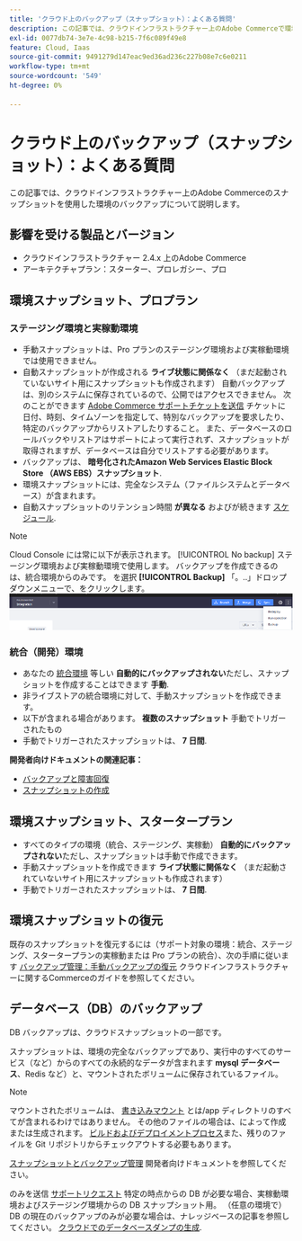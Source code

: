 ```yaml
---
title: 'クラウド上のバックアップ（スナップショット）：よくある質問'
description: この記事では、クラウドインフラストラクチャー上のAdobe Commerceで環境をスナップショットでバックアップする際の基本事項について説明します。
exl-id: 0077db74-3e7e-4c98-b215-7f6c089f49e8
feature: Cloud, Iaas
source-git-commit: 9491279d147eac9ed36ad236c227b08e7c6e0211
workflow-type: tm+mt
source-wordcount: '549'
ht-degree: 0%

---
```


# クラウド上のバックアップ（スナップショット）：よくある質問

この記事では、クラウドインフラストラクチャー上のAdobe Commerceのスナップショットを使用した環境のバックアップについて説明します。

## 影響を受ける製品とバージョン

* クラウドインフラストラクチャー 2.4.x 上のAdobe Commerce
* アーキテクチャプラン：スターター、プロレガシー、プロ

## 環境スナップショット、プロプラン

### ステージング環境と実稼動環境

* 手動スナップショットは、Pro プランのステージング環境および実稼動環境では使用できません。
* 自動スナップショットが作成される **ライブ状態に関係なく** （まだ起動されていないサイト用にスナップショットも作成されます） 自動バックアップは、別のシステムに保存されているので、公開ではアクセスできません。 次のことができます [Adobe Commerce サポートチケットを送信](/docs/commerce-knowledge-base/kb/help-center-guide/magento-help-center-user-guide.html#submit-ticket) チケットに日付、時刻、タイムゾーンを指定して、特別なバックアップを要求したり、特定のバックアップからリストアしたりすること。 また、データベースのロールバックやリストアはサポートによって実行されず、スナップショットが取得されますが、データベースは自分でリストアする必要があります。
* バックアップは、 **暗号化されたAmazon Web Services Elastic Block Store （AWS EBS）スナップショット**.
* 環境スナップショットには、完全なシステム（ファイルシステムとデータベース）が含まれます。
* 自動スナップショットのリテンション時間 **が異なる** およびが続きます [スケジュール](/docs/commerce-cloud-service/user-guide/architecture/pro-architecture.html?lang=en#backup-and-disaster-recovery).

>[!NOTE]
>Cloud Console には常に以下が表示されます。 [!UICONTROL No backup] ステージング環境および実稼動環境で使用します。 バックアップを作成できるのは、統合環境からのみです。 を選択 **[!UICONTROL Backup]** 「。..」ドロップダウンメニューで、をクリックします。
>![cloud_console_backup.png](assets/cloud_console_backup.png)





### 統合（開発）環境

* あなたの [統合環境](/help/announcements/adobe-commerce-announcements/integration-environment-enhancement-request-pro-and-starter.md) 等しい **自動的にバックアップされない**&#x200B;ただし、スナップショットを作成することはできます **手動**.
* 非ライブストアの統合環境に対して、手動スナップショットを作成できます。
* 以下が含まれる場合があります。 **複数のスナップショット** 手動でトリガーされたもの
* 手動でトリガーされたスナップショットは、 **7 日間**.

**開発者向けドキュメントの関連記事：**

* [バックアップと障害回復](/docs/commerce-cloud-service/user-guide/architecture/pro-architecture.html#backup-and-disaster-recovery)
* [スナップショットの作成](/docs/commerce-cloud-service/user-guide/develop/storage/snapshots.html)

## 環境スナップショット、スタータープラン

* すべてのタイプの環境（統合、ステージング、実稼動） **自動的にバックアップされない**&#x200B;ただし、スナップショットは手動で作成できます。
* 手動スナップショットを作成できます **ライブ状態に関係なく** （まだ起動されていないサイト用にスナップショットも作成されます）
* 手動でトリガーされたスナップショットは、 **7 日間**.

## 環境スナップショットの復元

既存のスナップショットを復元するには（サポート対象の環境：統合、ステージング、スタータープランの実稼動または Pro プランの統合）、次の手順に従います [バックアップ管理：手動バックアップの復元](/docs/commerce-cloud-service/user-guide/develop/storage/snapshots#restore-a-manual-backup) クラウドインフラストラクチャーに関するCommerceのガイドを参照してください。

## データベース（DB）のバックアップ

DB バックアップは、クラウドスナップショットの一部です。

>>
スナップショットは、環境の完全なバックアップであり、実行中のすべてのサービス（など）からのすべての永続的なデータが含まれます **mysql データベース**、Redis など）と、マウントされたボリュームに保存されているファイル。

>[!NOTE]
>
>マウントされたボリュームは、 [書き込みマウント](/docs/commerce-cloud-service/user-guide/configure/app/properties/properties.html?lang=en#mounts) とは/app ディレクトリのすべてが含まれるわけではありません。 その他のファイルの場合は、によって作成または生成されます。 [ビルドおよびデプロイメントプロセス](/docs/commerce-cloud-service/user-guide/architecture/pro-develop-deploy-workflow.html?lang=en#deployment-workflow)また、残りのファイルを Git リポジトリからチェックアウトする必要もあります。

[スナップショットとバックアップ管理](/docs/commerce-cloud-service/user-guide/develop/storage/snapshots.html) 開発者向けドキュメントを参照してください。

のみを送信 [サポートリクエスト](/docs/commerce-knowledge-base/kb/help-center-guide/magento-help-center-user-guide.html?lang=en#submit-ticket) 特定の時点からの DB が必要な場合、実稼動環境およびステージング環境からの DB スナップショット用。 （任意の環境で） DB の現在のバックアップのみが必要な場合は、ナレッジベースの記事を参照してください。 [クラウドでのデータベースダンプの生成](/help/how-to/general/create-database-dump-on-cloud.md).
